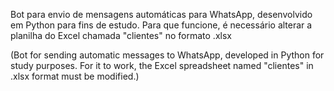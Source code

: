 Bot para envio de mensagens automáticas para WhatsApp, desenvolvido em Python para fins de estudo.
Para que funcione, é necessário alterar a planilha do Excel chamada "clientes" no formato .xlsx

(Bot for sending automatic messages to WhatsApp, developed in Python for study purposes.
For it to work, the Excel spreadsheet named "clientes" in .xlsx format must be modified.)

